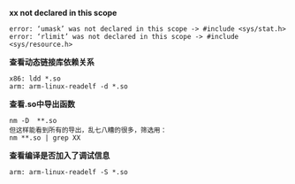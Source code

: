 **xx not declared in this scope**
    
    error: ‘umask’ was not declared in this scope -> #include <sys/stat.h>
    error: ‘rlimit’ was not declared in this scope -> #include <sys/resource.h>

**查看动态链接库依赖关系**

    x86: ldd *.so
    arm: arm-linux-readelf -d *.so

**查看.so中导出函数**

    nm -D  **.so  
    但这样能看到所有的导出，乱七八糟的很多，筛选用：  
    nm **.so | grep XX

**查看编译是否加入了调试信息**

    arm: arm-linux-readelf -S *.so
    
